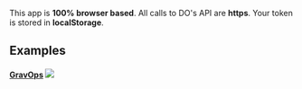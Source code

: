 This app is **100% browser based**. All calls to DO's API are **https**. Your token is stored in **localStorage**.

## Examples

#### [GravOps](https://github.com/howardroark/gravops) [![](http://do-it.surge.sh/do-it.svg)](http://do-it.surge.sh/howardroark/gravops) 

